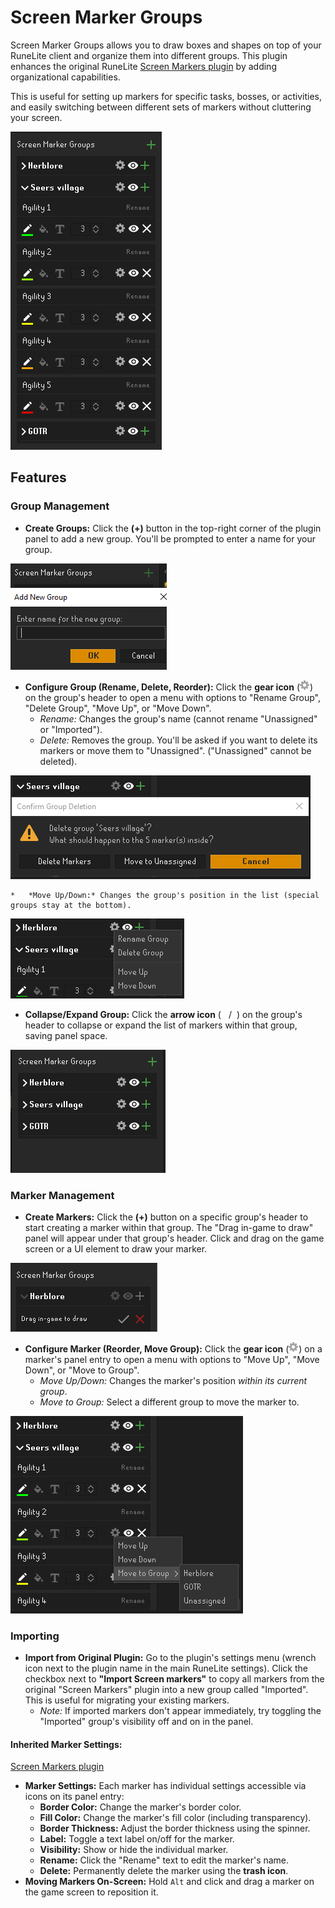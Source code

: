 # Screen Marker Groups

Screen Marker Groups allows you to draw boxes and shapes on top of your RuneLite client and organize them into different groups. This plugin enhances the original RuneLite 
[Screen Markers plugin](https://github.com/runelite/runelite/wiki/Screen-Markers) by adding organizational capabilities.

This is useful for setting up markers for specific tasks, bosses, or activities, and easily switching between different sets of markers without cluttering your screen.

![Screen marker groups](<src/main/resources/screenmarkergroups/readme/Screen Marker Groups.png>)

## Features

### Group Management

*   **Create Groups:** Click the **(+)** button in the top-right corner of the plugin panel to add a new group. You'll be prompted to enter a name for your group.

![New group creation prompt](<src/main/resources/screenmarkergroups/readme/new group.png>)
*   **Configure Group (Rename, Delete, Reorder):** Click the **gear icon** (![configure](src/main/resources/screenmarkergroups/configure.png)) on the group's header to open a menu with options to "Rename Group", "Delete Group", "Move Up", or "Move Down".
    *   *Rename:* Changes the group's name (cannot rename "Unassigned" or "Imported").
    *   *Delete:* Removes the group. You'll be asked if you want to delete its markers or move them to "Unassigned". ("Unassigned" cannot be deleted).

![Delete group confirmation prompt](<src/main/resources/screenmarkergroups/readme/delete group.png>)

    *   *Move Up/Down:* Changes the group's position in the list (special groups stay at the bottom).

![Group configuration context menu](<src/main/resources/screenmarkergroups/readme/Group config.png>)
*   **Collapse/Expand Group:** Click the **arrow icon** (![expanded](src/main/resources/screenmarkergroups/expanded.png)/![collapsed](src/main/resources/screenmarkergroups/collapsed.png)) on the group's header to collapse or expand the list of markers within that group, saving panel space.
  
  ![Collapsed groups view in panel](<src/main/resources/screenmarkergroups/readme/collapsed groups.png>)

### Marker Management

*   **Create Markers:** Click the **(+)** button on a specific group's header to start creating a marker within that group. The "Drag in-game to draw" panel will appear under that group's header. Click and drag on the game screen or a UI element to draw your marker.

![Creating a new marker within a group](<src/main/resources/screenmarkergroups/readme/new marker in group.png>)

*   **Configure Marker (Reorder, Move Group):** Click the **gear icon** (![configure](src/main/resources/screenmarkergroups/configure.png)) on a marker's panel entry to open a menu with options to "Move Up", "Move Down", or "Move to Group".
    *   *Move Up/Down:* Changes the marker's position *within its current group*.
    *   *Move to Group:* Select a different group to move the marker to.
  
![Marker configuration context menu](<src/main/resources/screenmarkergroups/readme/marker context menu.png>)

### Importing

*   **Import from Original Plugin:** Go to the plugin's settings menu (wrench icon next to the plugin name in the main RuneLite settings). Click the checkbox next to **"Import Screen markers"** to copy all markers from the original "Screen Markers" plugin into a new group called "Imported". This is useful for migrating your existing markers.
    *   *Note:* If imported markers don't appear immediately, try toggling the "Imported" group's visibility off and on in the panel.


#### Inherited Marker Settings:

 [Screen Markers plugin](https://github.com/runelite/runelite/wiki/Screen-Markers)

*   **Marker Settings:** Each marker has individual settings accessible via icons on its panel entry:
    *   **Border Color:** Change the marker's border color.
    *   **Fill Color:** Change the marker's fill color (including transparency).
    *   **Border Thickness:** Adjust the border thickness using the spinner.
    *   **Label:** Toggle a text label on/off for the marker.
    *   **Visibility:** Show or hide the individual marker.
    *   **Rename:** Click the "Rename" text to edit the marker's name.
    *   **Delete:** Permanently delete the marker using the **trash icon**.
*   **Moving Markers On-Screen:** Hold `Alt` and click and drag a marker on the game screen to reposition it.
